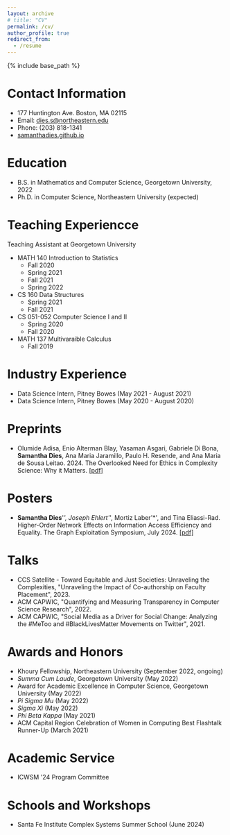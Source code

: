 ```yaml
---
layout: archive
# title: "CV"
permalink: /cv/
author_profile: true
redirect_from:
  - /resume
---
```


{% include base_path %}

Contact Information
=====
* 177 Huntington Ave. Boston, MA 02115
* Email: dies.s@northeastern.edu
* Phone: (203) 818-1341
* [samanthadies.github.io](https://samanthadies.github.io/)

Education
=====
* B.S. in Mathematics and Computer Science, Georgetown University, 2022
* Ph.D. in Computer Science, Northeastern University (expected)

Teaching Experiencce
=====
Teaching Assistant at Georgetown University 
* MATH 140 Introduction to Statistics
  * Fall 2020
  * Spring 2021
  * Fall 2021
  * Spring 2022
* CS 160 Data Structures
  * Spring 2021
   * Fall 2021
* CS 051-052 Computer Science I and II
  * Spring 2020
  * Fall 2020
* MATH 137 Multivaraible Calculus
    * Fall 2019

Industry Experience
=====
* Data Science Intern, Pitney Bowes (May 2021 - August 2021)
* Data Science Intern, Pitney Bowes (May 2020 - August 2020)

Preprints
=====
* Olumide Adisa, Enio Alterman Blay, Yasaman Asgari, Gabriele Di Bona, **Samantha Dies**, Ana Maria Jaramillo, Paulo H. Resende, and Ana Maria de Sousa Leitao. 2024. The Overlooked Need for Ethics in Complexity Science: Why it Matters. [[pdf]](https://arxiv.org/pdf/2409.02002)

Posters
=====
* **Samantha Dies**'*', Joseph Ehlert'*', Mortiz Laber'*', and Tina Eliassi-Rad. Higher-Order Network Effects on Information Access Efficiency and Equality. The Graph Exploitation Symposium, July 2024. [[pdf]](https://graphex.mit.edu/sites/default/files/images/2024%20GraphEx%20Poster%20-%20Dies.pdf)

Talks
=====
  * CCS Satellite - Toward Equitable and Just Societies: Unraveling the Complexities, "Unraveling the Impact of Co-authorship on Faculty Placement", 2023.
  * ACM CAPWIC, "Quantifying and Measuring Transparency in Computer Science Research", 2022.
  * ACM CAPWIC, "Social Media as a Driver for Social Change: Analyzing the #MeToo and #BlackLivesMatter Movements on Twitter", 2021.

Awards and Honors
=====
* Khoury Fellowship, Northeastern University (September 2022, ongoing)
* <em>Summa Cum Laude</em>, Georgetown University (May 2022)
* Award for Academic Excellence in Computer Science, Georgetown University (May 2022)
* <em>Pi Sigma Mu</em> (May 2022)
* <em>Sigma Xi</em> (May 2022)
* <em>Phi Beta Kappa</em> (May 2021)
* ACM Capital Region Celebration of Women in Computing Best Flashtalk Runner-Up (March 2021)

Academic Service
=====
* ICWSM '24 Program Committee

Schools and Workshops
=====
* Santa Fe Institute Complex Systems Summer School (June 2024)

